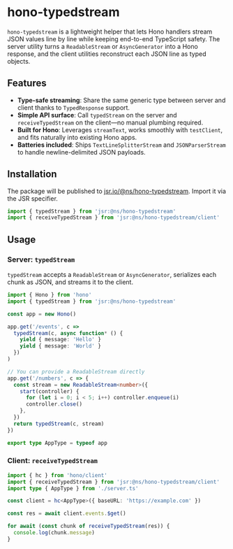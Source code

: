 # hono-typedstream

`hono-typedstream` is a lightweight helper that lets Hono handlers stream JSON values line by line while keeping end-to-end TypeScript safety. The server utility turns a `ReadableStream` or `AsyncGenerator` into a Hono response, and the client utilities reconstruct each JSON line as typed objects.

## Features

- **Type-safe streaming**: Share the same generic type between server and client thanks to `TypedResponse` support.
- **Simple API surface**: Call `typedStream` on the server and `receiveTypedStream` on the client—no manual plumbing required.
- **Built for Hono**: Leverages `streamText`, works smoothly with `testClient`, and fits naturally into existing Hono apps.
- **Batteries included**: Ships `TextLineSplitterStream` and `JSONParserStream` to handle newline-delimited JSON payloads.

## Installation

The package will be published to [jsr.io/@ns/hono-typedstream](https://jsr.io/@ns/hono-typedstream). Import it via the JSR specifier.

```ts
import { typedStream } from 'jsr:@ns/hono-typedstream'
import { receiveTypedStream } from 'jsr:@ns/hono-typedstream/client'
```

## Usage

### Server: `typedStream`

`typedStream` accepts a `ReadableStream` or `AsyncGenerator`, serializes each chunk as JSON, and streams it to the client.

```ts
import { Hono } from 'hono'
import { typedStream } from 'jsr:@ns/hono-typedstream'

const app = new Hono()

app.get('/events', c =>
  typedStream(c, async function* () {
    yield { message: 'Hello' }
    yield { message: 'World' }
  })
)

// You can provide a ReadableStream directly
app.get('/numbers', c => {
  const stream = new ReadableStream<number>({
    start(controller) {
      for (let i = 0; i < 5; i++) controller.enqueue(i)
      controller.close()
    },
  })
  return typedStream(c, stream)
})

export type AppType = typeof app
```

### Client: `receiveTypedStream`

```ts
import { hc } from 'hono/client'
import { receiveTypedStream } from 'jsr:@ns/hono-typedstream/client'
import type { AppType } from './server.ts'

const client = hc<AppType>({ baseURL: 'https://example.com' })

const res = await client.events.$get()

for await (const chunk of receiveTypedStream(res)) {
  console.log(chunk.message)
}
```
